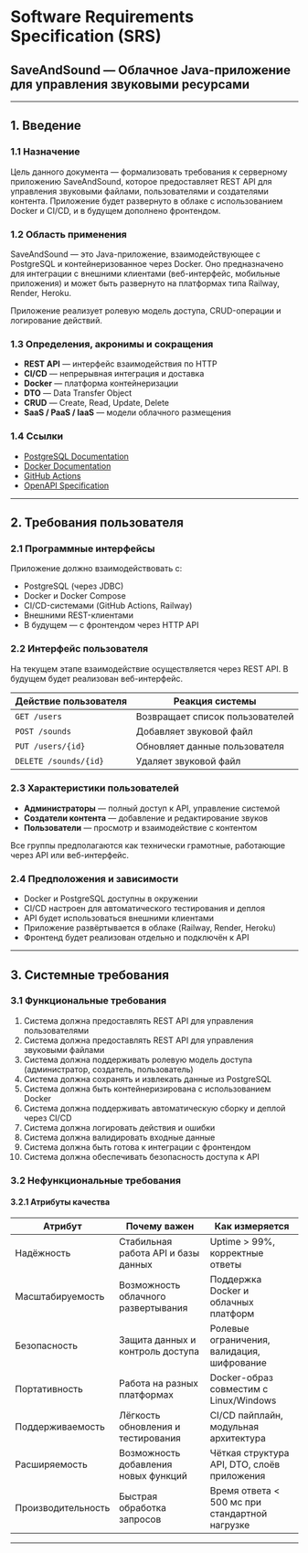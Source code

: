 # Software Requirements Specification (SRS)  
## SaveAndSound — Облачное Java-приложение для управления звуковыми ресурсами

---

## 1. Введение

### 1.1 Назначение  
Цель данного документа — формализовать требования к серверному приложению SaveAndSound, которое предоставляет REST API для управления звуковыми файлами, пользователями и создателями контента. Приложение будет развернуто в облаке с использованием Docker и CI/CD, и в будущем дополнено фронтендом.

### 1.2 Область применения  
SaveAndSound — это Java-приложение, взаимодействующее с PostgreSQL и контейнеризованное через Docker. Оно предназначено для интеграции с внешними клиентами (веб-интерфейс, мобильные приложения) и может быть развернуто на платформах типа Railway, Render, Heroku.  

Приложение реализует ролевую модель доступа, CRUD-операции и логирование действий.

### 1.3 Определения, акронимы и сокращения  
- **REST API** — интерфейс взаимодействия по HTTP  
- **CI/CD** — непрерывная интеграция и доставка  
- **Docker** — платформа контейнеризации  
- **DTO** — Data Transfer Object  
- **CRUD** — Create, Read, Update, Delete  
- **SaaS / PaaS / IaaS** — модели облачного размещения

### 1.4 Ссылки  
- [PostgreSQL Documentation](https://www.postgresql.org/docs/)  
- [Docker Documentation](https://docs.docker.com/)  
- [GitHub Actions](https://docs.github.com/en/actions)  
- [OpenAPI Specification](https://swagger.io/specification/)

---

## 2. Требования пользователя

### 2.1 Программные интерфейсы  
Приложение должно взаимодействовать с:  
- PostgreSQL (через JDBC)  
- Docker и Docker Compose  
- CI/CD-системами (GitHub Actions, Railway)  
- Внешними REST-клиентами  
- В будущем — с фронтендом через HTTP API

### 2.2 Интерфейс пользователя  
На текущем этапе взаимодействие осуществляется через REST API. В будущем будет реализован веб-интерфейс.

| Действие пользователя | Реакция системы |
|-----------------------|-----------------|
| `GET /users`          | Возвращает список пользователей |
| `POST /sounds`        | Добавляет звуковой файл |
| `PUT /users/{id}`     | Обновляет данные пользователя |
| `DELETE /sounds/{id}` | Удаляет звуковой файл |

### 2.3 Характеристики пользователей  
- **Администраторы** — полный доступ к API, управление системой  
- **Создатели контента** — добавление и редактирование звуков  
- **Пользователи** — просмотр и взаимодействие с контентом  

Все группы предполагаются как технически грамотные, работающие через API или веб-интерфейс.

### 2.4 Предположения и зависимости  
- Docker и PostgreSQL доступны в окружении  
- CI/CD настроен для автоматического тестирования и деплоя  
- API будет использоваться внешними клиентами  
- Приложение развёртывается в облаке (Railway, Render, Heroku)  
- Фронтенд будет реализован отдельно и подключён к API

---

## 3. Системные требования

### 3.1 Функциональные требования  
1. Система должна предоставлять REST API для управления пользователями  
2. Система должна предоставлять REST API для управления звуковыми файлами  
3. Система должна поддерживать ролевую модель доступа (администратор, создатель, пользователь)  
4. Система должна сохранять и извлекать данные из PostgreSQL  
5. Система должна быть контейнеризирована с использованием Docker  
6. Система должна поддерживать автоматическую сборку и деплой через CI/CD  
7. Система должна логировать действия и ошибки  
8. Система должна валидировать входные данные  
9. Система должна быть готова к интеграции с фронтендом  
10. Система должна обеспечивать безопасность доступа к API

### 3.2 Нефункциональные требования

#### 3.2.1 Атрибуты качества

| Атрибут         | Почему важен                              | Как измеряется                          |
|-----------------|--------------------------------------------|-----------------------------------------|
| Надёжность      | Стабильная работа API и базы данных        | Uptime > 99%, корректные ответы         |
| Масштабируемость| Возможность облачного развертывания        | Поддержка Docker и облачных платформ    |
| Безопасность    | Защита данных и контроль доступа           | Ролевые ограничения, валидация, шифрование |
| Портативность   | Работа на разных платформах                | Docker-образ совместим с Linux/Windows  |
| Поддерживаемость| Лёгкость обновления и тестирования         | CI/CD пайплайн, модульная архитектура   |
| Расширяемость   | Возможность добавления новых функций       | Чёткая структура API, DTO, слоёв приложения |
| Производительность| Быстрая обработка запросов              | Время ответа < 500 мс при стандартной нагрузке |

---
